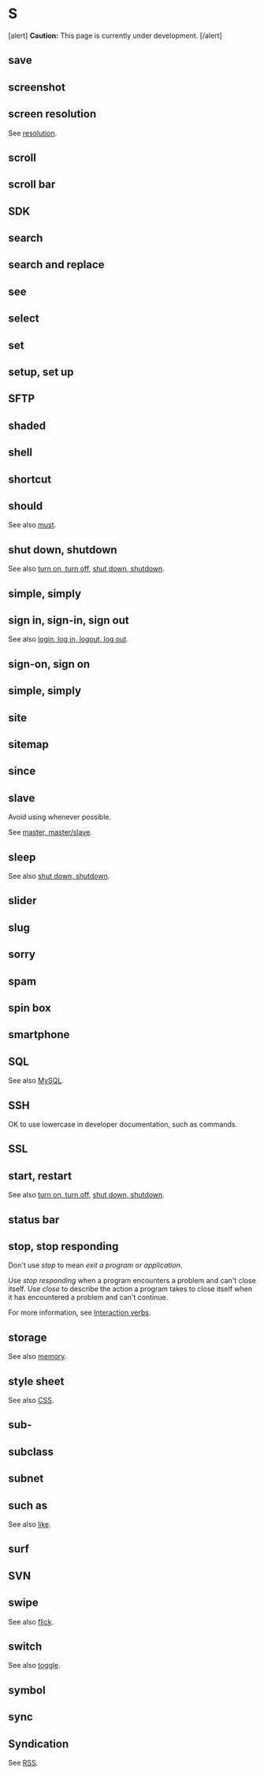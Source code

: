 # S

[alert] **Caution:** This page is currently under development. [/alert]

## save
## screenshot
## screen resolution

See [resolution]().

## scroll
## scroll bar
## SDK
## search
## search and replace
## see
## select
## set
## setup, set up
## SFTP
## shaded
## shell
## shortcut
## should



See also [must]().

## shut down, shutdown


See also [turn on, turn off](https://make.wordpress.org/docs/style-guide/word-list/t/#turn-on-turn-off), [shut down, shutdown](#shut-down-shutdown).

## simple, simply

## sign in, sign-in, sign out


See also [login, log in, logout, log out](https://make.wordpress.org/docs/style-guide/word-list/l/#login-log-in-logout-log-out).

## sign-on, sign on
## simple, simply
## site
## sitemap
## since
## slave

Avoid using whenever possible.




See [master, master/slave]().

## sleep



See also [shut down, shutdown](#shut-down-shutdown).

## slider
## slug
## sorry
## spam
## spin box
## smartphone
## SQL



See also [MySQL]().

## SSH




OK to use lowercase in developer documentation, such as commands.

## SSL
## start, restart


See also [turn on, turn off](https://make.wordpress.org/docs/style-guide/word-list/t/#turn-on-turn-off), [shut down, shutdown](#shut-down-shutdown).

## status bar
## stop, stop responding

Don't use *stop* to mean *exit a program or application*.

Use *stop responding* when a program encounters a problem and can't close itself. Use *close* to describe the action a program takes to close itself when it has encountered a problem and can't continue.

For more information, see [Interaction verbs](ui-elements.md).

## storage



See also [memory](https://make.wordpress.org/docs/style-guide/word-list/m/#memory).

## style sheet



See also [CSS]().

## sub-
## subclass
## subnet
## such as



See also [like]().
## surf
## SVN
## swipe


See also [flick](https://make.wordpress.org/docs/style-guide/word-list/f/#flick).

## switch

See also [toggle](https://make.wordpress.org/docs/style-guide/word-list/t/#toggle).

## symbol
## sync
## Syndication

See [RSS](https://make.wordpress.org/docs/style-guide/word-list/r/#rss).
